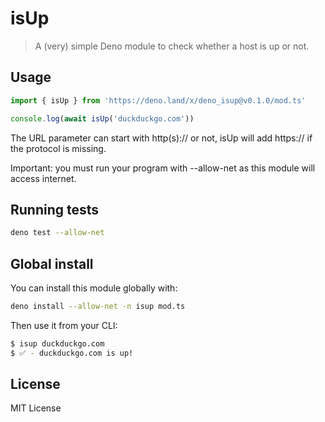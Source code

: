 # isUp

> A (very) simple Deno module to check whether a host is up or not.

## Usage

```ts
import { isUp } from 'https://deno.land/x/deno_isup@v0.1.0/mod.ts'

console.log(await isUp('duckduckgo.com'))
```

The URL parameter can start with http(s):// or not, isUp will add https:// if the protocol is missing.

Important: you must run your program with --allow-net as this module will access internet.

## Running tests

```bash
deno test --allow-net
```

## Global install

You can install this module globally with:
```bash
deno install --allow-net -n isup mod.ts
```

Then use it from your CLI: 

```bash
$ isup duckduckgo.com
$ ✅ - duckduckgo.com is up!
```

## License

MIT License